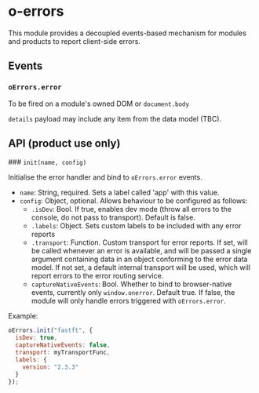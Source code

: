 # o-errors

This module provides a decoupled events-based mechanism for modules and products to report client-side errors.

## Events

### `oErrors.error`

To be fired on a module's owned DOM or `document.body`

`details` payload may include any item from the data model (TBC). 


## API (product use only)

### `init(name, config)`

Initialise the error handler and bind to `oErrors.error` events.

* `name`: String, required. Sets a label called 'app' with this value.
* `config`: Object, optional.  Allows behaviour to be configured as follows:
  * `.isDev`: Bool. If true, enables dev mode (throw all errors to the console, do not pass to transport). Default is false.
  * `.labels`: Object. Sets custom labels to be included with any error reports
  * `.transport`: Function. Custom transport for error reports.  If set, will be called whenever an error is available, and will be passed a single argument containing data in an object conforming to the error data model.  If not set, a default internal transport will be used, which will report errors to the error routing service.
  * `captureNativeEvents`: Bool. Whether to bind to browser-native events, currently only `window.onerror`.  Default true.  If false, the module will only handle errors triggered with `oErrors.error`.

Example:

```javascript
oErrors.init("fastft", {
  isDev: true,
  captureNativeEvents: false,
  transport: myTransportFunc,
  labels: {
    version: "2.3.3"
  }
});
```
